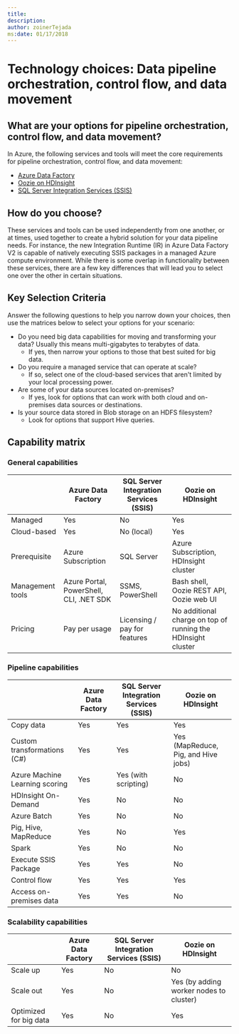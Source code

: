 ```yaml
---
title: 
description: 
author: zoinerTejada
ms:date: 01/17/2018
---
```


# Technology choices: Data pipeline orchestration, control flow, and data movement

## What are your options for pipeline orchestration, control flow, and data movement?
In Azure, the following services and tools will meet the core requirements for pipeline orchestration, control flow, and data movement:

- [Azure Data Factory](/azure/data-factory/)
- [Oozie on HDInsight](/azure/hdinsight/hdinsight-use-oozie-linux-mac)
- [SQL Server Integration Services (SSIS)](/sql/integration-services/sql-server-integration-services)

## How do you choose?
These services and tools can be used independently from one another, or at times, used together to create a hybrid solution for your data pipeline needs. For instance, the new Integration Runtime (IR) in Azure Data Factory V2 is capable of natively executing SSIS packages in a managed Azure compute environment. While there is some overlap in functionality between these services, there are a few key differences that will lead you to select one over the other in certain situations.

## Key Selection Criteria

Answer the following questions to help you narrow down your choices, then use the matrices below to select your options for your scenario: <!--I like this intro text, it's different than the ones that talk about the tables first that I typically flag. Maybe use this consistently?-->

- Do you need big data capabilities for moving and transforming your data? Usually this means multi-gigabytes to terabytes of data.
    - If yes, then narrow your options to those that best suited for big data.
- Do you require a managed service that can operate at scale?
    - If so, select one of the cloud-based services that aren't limited by your local processing power.
- Are some of your data sources located on-premises?
    - If yes, look for options that can work with both cloud and on-premises data sources or destinations.
- Is your source data stored in Blob storage on an HDFS filesystem?
    - Look for options that support Hive queries.

## Capability matrix

### General capabilities

| | Azure Data Factory | SQL Server Integration Services (SSIS) | Oozie on HDInsight
| --- | --- | --- | --- |
| Managed | Yes | No | Yes |
| Cloud-based | Yes | No (local) | Yes |
| Prerequisite | Azure Subscription | SQL Server  | Azure Subscription, HDInsight cluster |
| Management tools | Azure Portal, PowerShell, CLI, .NET SDK | SSMS, PowerShell | Bash shell, Oozie REST API, Oozie web UI |
| Pricing | Pay per usage | Licensing / pay for features | No additional charge on top of running the HDInsight cluster |

### Pipeline capabilities

| | Azure Data Factory | SQL Server Integration Services (SSIS) | Oozie on HDInsight
| --- | --- | --- | --- |
| Copy data | Yes | Yes | Yes |
| Custom transformations (C#) | Yes | Yes | Yes (MapReduce, Pig, and Hive jobs) |
| Azure Machine Learning scoring | Yes | Yes (with scripting) | No |
| HDInsight On-Demand | Yes | No | No |
| Azure Batch | Yes | No | No |
| Pig, Hive, MapReduce | Yes | No | Yes |
| Spark | Yes | No | No |
| Execute SSIS Package | Yes | Yes | No |
| Control flow | Yes | Yes | Yes |
| Access on-premises data | Yes | Yes | No |

### Scalability capabilities

| | Azure Data Factory | SQL Server Integration Services (SSIS) | Oozie on HDInsight
| --- | --- | --- | --- |
| Scale up | Yes | No | No |
| Scale out | Yes | No | Yes (by adding worker nodes to cluster) |
| Optimized for big data | Yes | No | Yes |

